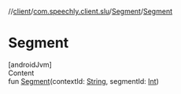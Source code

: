 //[client](../../index.md)/[com.speechly.client.slu](../index.md)/[Segment](index.md)/[Segment](-segment.md)



# Segment  
[androidJvm]  
Content  
fun [Segment](-segment.md)(contextId: [String](https://kotlinlang.org/api/latest/jvm/stdlib/kotlin/-string/index.html), segmentId: [Int](https://kotlinlang.org/api/latest/jvm/stdlib/kotlin/-int/index.html))  



